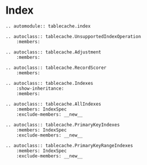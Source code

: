 # Index

```{eval-rst}
.. automodule:: tablecache.index
```

```{eval-rst}
.. autoclass:: tablecache.UnsupportedIndexOperation
    :members:
```

```{eval-rst}
.. autoclass:: tablecache.Adjustment
    :members:
```

```{eval-rst}
.. autoclass:: tablecache.RecordScorer
    :members:
```

```{eval-rst}
.. autoclass:: tablecache.Indexes
    :show-inheritance:
    :members:
```

```{eval-rst}
.. autoclass:: tablecache.AllIndexes
    :members: IndexSpec
    :exclude-members: __new__
```

```{eval-rst}
.. autoclass:: tablecache.PrimaryKeyIndexes
    :members: IndexSpec
    :exclude-members: __new__
```

```{eval-rst}
.. autoclass:: tablecache.PrimaryKeyRangeIndexes
    :members: IndexSpec
    :exclude-members: __new__
```
